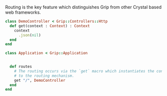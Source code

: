 Routing is the key feature which distinguishes Grip from other Crystal based web frameworks.

```ruby
class DemoController < Grip::Controllers::Http
  def get(context : Context) : Context
    context
      .json(nil)
  end
end

class Application < Grip::Application

  
  def routes
    # The routing occurs via the `get` macro which instantiates the controller class and assigns a route
    # to the routing mechanism.
    get "/", DemoController
  end
end
```
